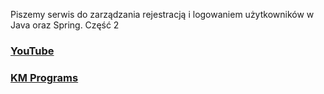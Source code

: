 Piszemy serwis do zarządzania rejestracją i logowaniem użytkowników w Java oraz Spring. Część 2

### [YouTube](https://youtu.be/I1TzapG6WWo)
### [KM Programs](https://km-programs.pl/)